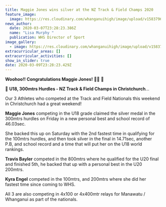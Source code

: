 ```yaml
---
title: Maggie Jones wins silver at the NZ Track & Field Champs 2020
feature_image:
  image: https://res.cloudinary.com/whanganuihigh/image/upload/v1583796563/News/Maggie-Jones...-2nd-NZ-Track-_-Feild-Champs-in-CHCH.jpg
news_author:
  date: 2020-03-07T23:28:23.386Z
  name: "Lisa Murphy "
  publication: WHS Director of Sport
image_gallery:
  - image: https://res.cloudinary.com/whanganuihigh/image/upload/v1583796580/News/Maggie_Jones._2nd_on_the_podium_NZ_Track_Feild_chch.jpg
extracurricular_areas: []
extracurricular_activities: []
show_in_slider: true
date: 2020-03-09T23:28:23.429Z
---
```

**Woohoo!! Congratulations Maggie Jones!** 👏🤩 👏 

🥈 **U18, 300mtrs Hurdles - NZ Track & Field Champs in Christchurch**...

Our 3 Athletes who competed at the Track and Field Nationals this weekend in Christchurch had a great weekend!

**Maggie Jones** competing in the U18 grade claimed the silver medal in the 300mtrs hurdles on Friday in a new personal best and school record of 46.03sec.

She backed this up on Saturday with the 2nd fastest time in qualifying for the 100mtrs hurdles, and then took silver in the final in 14.71sec, another P.B, and school record and a time that will put her on the U18 world rankings.

**Travis Bayler** competed in the 800mtrs where he qualified for the U20 final and finished 5th, he backed that up with a personal best in the U20 200mtrs.

**Kyra Engel** competed in the 100mtrs, and 200mtrs where she did her fastest time since coming to WHS.

All 3 are also competing in 4x100 or 4x400mtr relays for Manawatu / Whanganui as part of the nationals.
